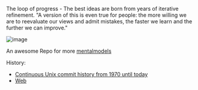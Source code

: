 The loop of progress - The best ideas are born from years of iterative refinement. "A version of this is even true for people: the more willing we are to reevaluate our views and admit mistakes, the faster we learn and the further we can improve."



![image](https://user-images.githubusercontent.com/658791/209478115-2fefbd42-26ce-4552-be01-bdc84a109277.png)

An awesome Repo for more [mentalmodels](https://github.com/kiwicopple/mentalmodels)

History:
- [Continuous Unix commit history from 1970 until today](https://github.com/dspinellis/unix-history-repo)
- [Web](https://hypermedia.systems/foreword/)


